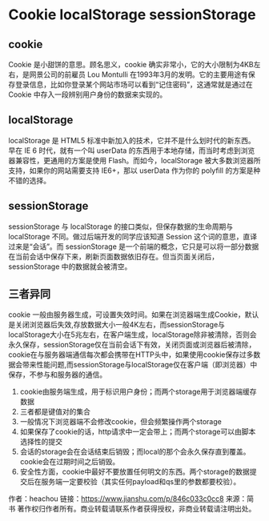 # Cookie localStorage sessionStorage

## cookie
Cookie 是小甜饼的意思。顾名思义，cookie 确实非常小，它的大小限制为4KB左右，是网景公司的前雇员 Lou Montulli 在1993年3月的发明。它的主要用途有保存登录信息，比如你登录某个网站市场可以看到“记住密码”，这通常就是通过在 Cookie 中存入一段辨别用户身份的数据来实现的。

## localStorage
localStorage 是 HTML5 标准中新加入的技术，它并不是什么划时代的新东西。早在 IE 6 时代，就有一个叫 userData 的东西用于本地存储，而当时考虑到浏览器兼容性，更通用的方案是使用 Flash。而如今，localStorage 被大多数浏览器所支持，如果你的网站需要支持 IE6+，那以 userData 作为你的 polyfill 的方案是种不错的选择。

## sessionStorage
sessionStorage 与 localStorage 的接口类似，但保存数据的生命周期与 localStorage 不同。做过后端开发的同学应该知道 Session 这个词的意思，直译过来是“会话”。而 sessionStorage 是一个前端的概念，它只是可以将一部分数据在当前会话中保存下来，刷新页面数据依旧存在。但当页面关闭后，sessionStorage 中的数据就会被清空。

## 三者异同
cookie 一般由服务器生成，可设置失效时间。如果在浏览器端生成Cookie，默认是关闭浏览器后失效,存放数据大小一般4K左右，而sessionStorage与localStorage大小在5兆左右，在客户端生成，localStorage除非被清除，否则会永久保存，sessionStorage仅在当前会话下有效，关闭页面或浏览器后被清除，cookie在与服务器端通信每次都会携带在HTTP头中，如果使用cookie保存过多数据会带来性能问题,而sessionStorage与localStorage仅在客户端（即浏览器）中保存，不参与和服务器的通信。

1. cookie由服务端生成，用于标识用户身份；而两个storage用于浏览器端缓存数据
2. 三者都是键值对的集合
3. 一般情况下浏览器端不会修改cookie，但会频繁操作两个storage
4. 如果保存了cookie的话，http请求中一定会带上；而两个storage可以由脚本选择性的提交
5. 会话的storage会在会话结束后销毁；而local的那个会永久保存直到覆盖。cookie会在过期时间之后销毁。
6. 安全性方面，cookie中最好不要放置任何明文的东西。两个storage的数据提交后在服务端一定要校验（其实任何payload和qs里的参数都要校验）。

作者：heachou
链接：https://www.jianshu.com/p/846c033c0cc8
来源：简书
著作权归作者所有。商业转载请联系作者获得授权，非商业转载请注明出处。

